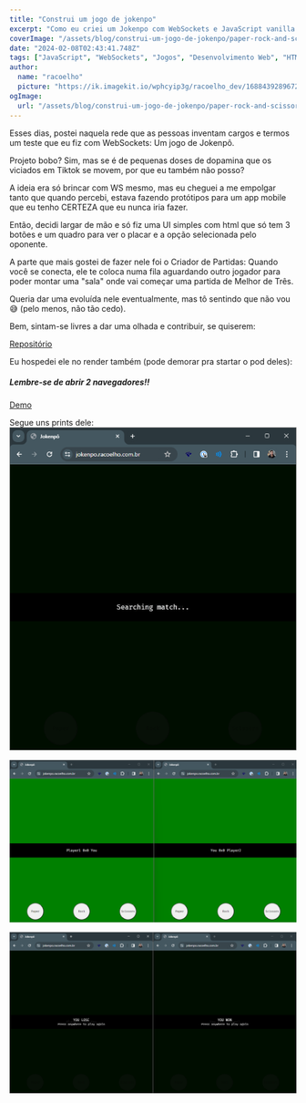 ```yaml
---
title: "Construi um jogo de jokenpo"
excerpt: "Como eu criei um Jokenpo com WebSockets e JavaScript vanilla!"
coverImage: "/assets/blog/construi-um-jogo-de-jokenpo/paper-rock-and-scissors.webp"
date: "2024-02-08T02:43:41.748Z"
tags: ["JavaScript", "WebSockets", "Jogos", "Desenvolvimento Web", "HTML", "CSS"]
author:
  name: "racoelho"
  picture: "https://ik.imagekit.io/wphcyip3g/racoelho_dev/1688439289672.jpeg"
ogImage:
  url: "/assets/blog/construi-um-jogo-de-jokenpo/paper-rock-and-scissors.webp"
---
```



Esses dias, postei naquela rede que as pessoas inventam cargos e termos um teste que eu fiz com WebSockets: Um jogo de Jokenpô.

Projeto bobo? Sim, mas se é de pequenas doses de dopamina que os viciados em Tiktok se movem, por que eu também não posso?

A ideia era só brincar com WS mesmo, mas eu cheguei a me empolgar tanto que quando percebi, estava fazendo protótipos para um app mobile que eu tenho CERTEZA que eu nunca iria fazer.

Então, decidi largar de mão e só fiz uma UI simples com html que só tem 3 botões e um quadro para ver o placar e a opção selecionada pelo oponente.

A parte que mais gostei de fazer nele foi o Criador de Partidas:
Quando você se conecta, ele te coloca numa fila aguardando outro jogador para poder montar uma "sala" onde vai começar uma partida de Melhor de Três.

Queria dar uma evoluída nele eventualmente, mas tô sentindo que não vou 😅 (pelo menos, não tão cedo).

Bem, sintam-se livres a dar uma olhada e contribuir, se quiserem:

[Repositório](https://github.com/rafa-coelho/jokenpo)

Eu hospedei ele no render também (pode demorar pra startar o pod deles):
##### Lembre-se de abrir 2 navegadores!!
[Demo](https://jokenpo.racoelho.com.br/)


Segue uns prints dele:
![searchingRoom](https://raw.githubusercontent.com/rafa-coelho/jokenpo/main/assets/screenshots/searchingRoom.png)

![Playing](https://raw.githubusercontent.com/rafa-coelho/jokenpo/main/assets/screenshots/playing.png)

![Match Result](https://raw.githubusercontent.com/rafa-coelho/jokenpo/main/assets/screenshots/matchResult.png)
